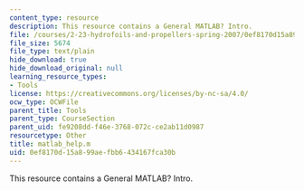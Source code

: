 ```yaml
---
content_type: resource
description: This resource contains a General MATLAB? Intro.
file: /courses/2-23-hydrofoils-and-propellers-spring-2007/0ef8170d15a899aefbb6434167fca30b_matlab_help.m
file_size: 5674
file_type: text/plain
hide_download: true
hide_download_original: null
learning_resource_types:
- Tools
license: https://creativecommons.org/licenses/by-nc-sa/4.0/
ocw_type: OCWFile
parent_title: Tools
parent_type: CourseSection
parent_uid: fe9208dd-f46e-3768-072c-ce2ab11d0987
resourcetype: Other
title: matlab_help.m
uid: 0ef8170d-15a8-99ae-fbb6-434167fca30b
---
```

This resource contains a General MATLAB? Intro.